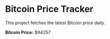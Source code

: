 # Bitcoin Price Tracker

This project fetches the latest Bitcoin price daily.

**Bitcoin Price:** $94257
